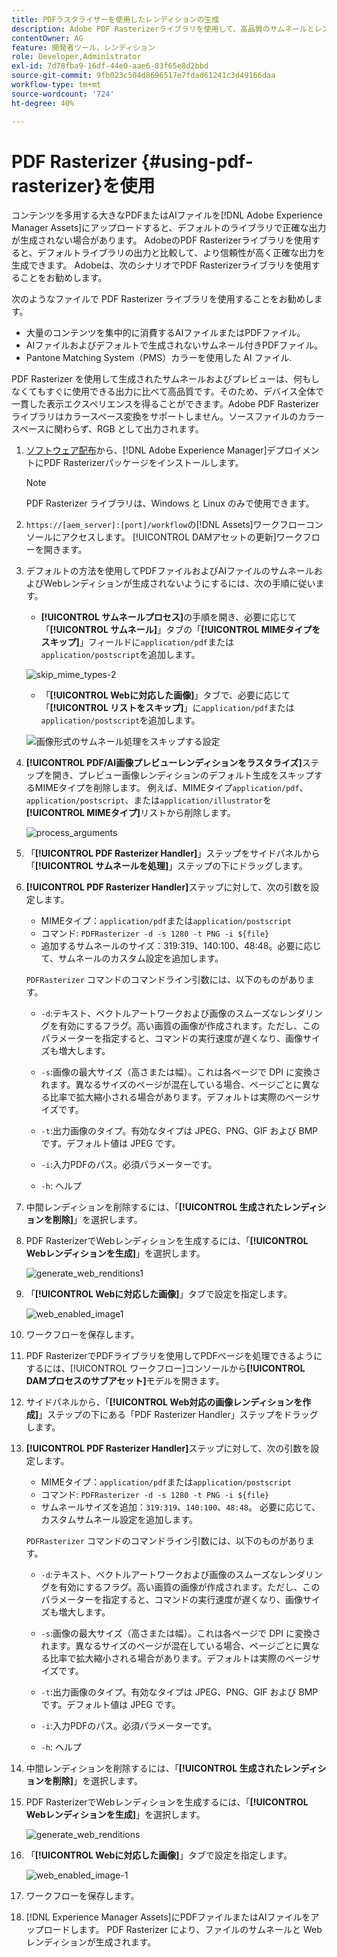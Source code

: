 ```yaml
---
title: PDFラスタライザーを使用したレンディションの生成
description: Adobe PDF Rasterizerライブラリを使用して、高品質のサムネールとレンディションを生成します。
contentOwner: AG
feature: 開発者ツール，レンディション
role: Developer,Administrator
exl-id: 7d78fba9-16df-44e0-aae6-83f65e8d2bbd
source-git-commit: 9fb023c504d8696517e7fdad61241c3d49166daa
workflow-type: tm+mt
source-wordcount: '724'
ht-degree: 40%

---
```


# PDF Rasterizer {#using-pdf-rasterizer}を使用

コンテンツを多用する大きなPDFまたはAIファイルを[!DNL Adobe Experience Manager Assets]にアップロードすると、デフォルトのライブラリで正確な出力が生成されない場合があります。 AdobeのPDF Rasterizerライブラリを使用すると、デフォルトライブラリの出力と比較して、より信頼性が高く正確な出力を生成できます。 Adobeは、次のシナリオでPDF Rasterizerライブラリを使用することをお勧めします。

次のようなファイルで PDF Rasterizer ライブラリを使用することをお勧めします。

* 大量のコンテンツを集中的に消費するAIファイルまたはPDFファイル。
* AIファイルおよびデフォルトで生成されないサムネール付きPDFファイル。
* Pantone Matching System（PMS）カラーを使用した AI ファイル.

PDF Rasterizer を使用して生成されたサムネールおよびプレビューは、何もしなくてもすぐに使用できる出力に比べて高品質です。そのため、デバイス全体で一貫した表示エクスペリエンスを得ることができます。Adobe PDF Rasterizer ライブラリはカラースペース変換をサポートしません。ソースファイルのカラースペースに関わらず、RGB として出力されます。

1. [ソフトウェア配布](https://experience.adobe.com/#/downloads/content/software-distribution/en/aem.html?package=/content/software-distribution/en/details.html/content/dam/aem/public/adobe/packages/cq650/product/assets/aem-assets-pdf-rasterizer-pkg-4.4.zip)から、[!DNL Adobe Experience Manager]デプロイメントにPDF Rasterizerパッケージをインストールします。

   >[!NOTE]
   >
   >PDF Rasterizer ライブラリは、Windows と Linux のみで使用できます。

1. `https://[aem_server]:[port]/workflow`の[!DNL Assets]ワークフローコンソールにアクセスします。 [!UICONTROL DAMアセットの更新]ワークフローを開きます。

1. デフォルトの方法を使用してPDFファイルおよびAIファイルのサムネールおよびWebレンディションが生成されないようにするには、次の手順に従います。

   * **[!UICONTROL サムネールプロセス]**&#x200B;の手順を開き、必要に応じて「**[!UICONTROL サムネール]**」タブの「**[!UICONTROL MIMEタイプをスキップ]**」フィールドに`application/pdf`または`application/postscript`を追加します。

   ![skip_mime_types-2](assets/skip_mime_types-2.png)

   * 「**[!UICONTROL Webに対応した画像]**」タブで、必要に応じて「**[!UICONTROL リストをスキップ]**」に`application/pdf`または`application/postscript`を追加します。

   ![画像形式のサムネール処理をスキップする設定](assets/web_enabled_imageskiplist.png)

1. **[!UICONTROL PDF/AI画像プレビューレンディションをラスタライズ]**&#x200B;ステップを開き、プレビュー画像レンディションのデフォルト生成をスキップするMIMEタイプを削除します。 例えば、MIMEタイプ`application/pdf`、`application/postscript`、または`application/illustrator`を&#x200B;**[!UICONTROL MIMEタイプ]**&#x200B;リストから削除します。

   ![process_arguments](assets/process_arguments.png)

1. 「**[!UICONTROL PDF Rasterizer Handler]**」ステップをサイドパネルから「**[!UICONTROL サムネールを処理]**」ステップの下にドラッグします。
1. **[!UICONTROL PDF Rasterizer Handler]**&#x200B;ステップに対して、次の引数を設定します。

   * MIMEタイプ：`application/pdf`または`application/postscript`
   * コマンド: `PDFRasterizer -d -s 1280 -t PNG -i ${file}`
   * 追加するサムネールのサイズ：319:319、140:100、48:48。必要に応じて、サムネールのカスタム設定を追加します。

   `PDFRasterizer` コマンドのコマンドライン引数には、以下のものがあります。

   * `-d`:テキスト、ベクトルアートワークおよび画像のスムーズなレンダリングを有効にするフラグ。高い画質の画像が作成されます。ただし、このパラメーターを指定すると、コマンドの実行速度が遅くなり、画像サイズも増大します。

   * `-s`:画像の最大サイズ（高さまたは幅）。これは各ページで DPI に変換されます。異なるサイズのページが混在している場合、ページごとに異なる比率で拡大縮小される場合があります。デフォルトは実際のページサイズです。

   * `-t`:出力画像のタイプ。有効なタイプは JPEG、PNG、GIF および BMP です。デフォルト値は JPEG です。

   * `-i`:入力PDFのパス。必須パラメーターです。

   * `-h`: ヘルプ


1. 中間レンディションを削除するには、「**[!UICONTROL 生成されたレンディションを削除]**」を選択します。
1. PDF RasterizerでWebレンディションを生成するには、「**[!UICONTROL Webレンディションを生成]**」を選択します。

   ![generate_web_renditions1](assets/generate_web_renditions1.png)

1. 「**[!UICONTROL Webに対応した画像]**」タブで設定を指定します。

   ![web_enabled_image1](assets/web_enabled_image1.png)

1. ワークフローを保存します。
1. PDF RasterizerでPDFライブラリを使用してPDFページを処理できるようにするには、[!UICONTROL ワークフロー]コンソールから&#x200B;**[!UICONTROL DAMプロセスのサブアセット]**&#x200B;モデルを開きます。
1. サイドパネルから、「**[!UICONTROL Web対応の画像レンディションを作成]**」ステップの下にある「PDF Rasterizer Handler」ステップをドラッグします。
1. **[!UICONTROL PDF Rasterizer Handler]**&#x200B;ステップに対して、次の引数を設定します。

   * MIMEタイプ：`application/pdf`または`application/postscript`
   * コマンド: `PDFRasterizer -d -s 1280 -t PNG -i ${file}`
   * サムネールサイズを追加：`319:319`、`140:100`、`48:48`。 必要に応じて、カスタムサムネール設定を追加します。

   `PDFRasterizer` コマンドのコマンドライン引数には、以下のものがあります。

   * `-d`:テキスト、ベクトルアートワークおよび画像のスムーズなレンダリングを有効にするフラグ。高い画質の画像が作成されます。ただし、このパラメーターを指定すると、コマンドの実行速度が遅くなり、画像サイズも増大します。

   * `-s`:画像の最大サイズ（高さまたは幅）。これは各ページで DPI に変換されます。異なるサイズのページが混在している場合、ページごとに異なる比率で拡大縮小される場合があります。デフォルトは実際のページサイズです。

   * `-t`:出力画像のタイプ。有効なタイプは JPEG、PNG、GIF および BMP です。デフォルト値は JPEG です。

   * `-i`:入力PDFのパス。必須パラメーターです。

   * `-h`: ヘルプ


1. 中間レンディションを削除するには、「**[!UICONTROL 生成されたレンディションを削除]**」を選択します。
1. PDF RasterizerでWebレンディションを生成するには、「**[!UICONTROL Webレンディションを生成]**」を選択します。

   ![generate_web_renditions](assets/generate_web_renditions.png)

1. 「**[!UICONTROL Webに対応した画像]**」タブで設定を指定します。

   ![web_enabled_image-1](assets/web_enabled_image-1.png)

1. ワークフローを保存します。
1. [!DNL Experience Manager Assets]にPDFファイルまたはAIファイルをアップロードします。 PDF Rasterizer により、ファイルのサムネールと Web レンディションが生成されます。
